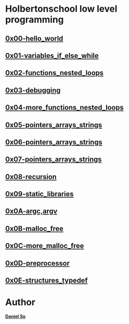 # Holbertonschool low level programming #

## [0x00-hello_world](./0x00-hello_world)

## [0x01-variables_if_else_while](./0x01-variables_if_else_while)

## [0x02-functions_nested_loops](./0x02-functions_nested_loops)

## [0x03-debugging](./0x03-debugging)

## [0x04-more_functions_nested_loops](./0x04-more_functions_nested_loops)

## [0x05-pointers_arrays_strings](./0x05-pointers_arrays_strings)

## [0x06-pointers_arrays_strings](./0x06-pointers_arrays_strings)

## [0x07-pointers_arrays_strings](./0x07-pointers_arrays_strings)

## [0x08-recursion](./0x08-recursion)

## [0x09-static_libraries](./0x09-static_libraries)

## [0x0A-argc,argv](./0x0A-argc_argv)

## [0x0B-malloc_free](./0x0B-malloc_free)

## [0x0C-more_malloc_free](./0x0C-more_malloc_free)

## [0x0D-preprocessor](./0x0D-preprocessor)

## [0x0E-structures_typedef](./0x0E-structures_typedef)

# Author

**[Daniel So](http://github.com/djso89)**
